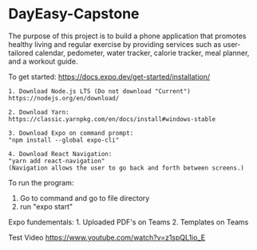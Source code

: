 # DayEasy-Capstone
The purpose of this project is to build a phone application that promotes healthy living and regular exercise by providing services such as user-tailored calendar, pedometer, water tracker, calorie tracker, meal planner, and a workout guide. 


To get started:
https://docs.expo.dev/get-started/installation/

	1. Download Node.js LTS (Do not download "Current")
	https://nodejs.org/en/download/
	
	2. Download Yarn:
	https://classic.yarnpkg.com/en/docs/install#windows-stable

	3. Download Expo on command prompt:
	"npm install --global expo-cli"

	4. Download React Navigation:
	"yarn add react-navigation"
	(Navigation allows the user to go back and forth between screens.)

	
To run the program:
1. Go to command and go to file directory
2. run "expo start"

Expo fundementals:
	1. Uploaded PDF's on Teams
	2. Templates on Teams

Test Video
https://www.youtube.com/watch?v=z1spQL1io_E
